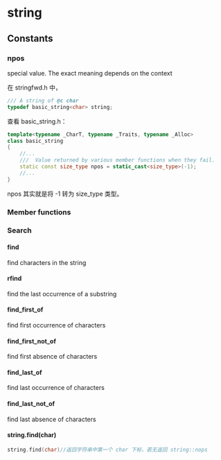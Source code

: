 # string

## Constants

### npos

special value. The exact meaning depends on the context

在 stringfwd.h 中，

~~~C++
/// A string of @c char
typedef basic_string<char> string;   
~~~

查看 basic_string.h：

~~~C++
template<typename _CharT, typename _Traits, typename _Alloc>
class basic_string
{
	//...
	///  Value returned by various member functions when they fail.
	static const size_type npos = static_cast<size_type>(-1);
    //...
}
~~~

npos 其实就是将 -1 转为 size_type 类型。

### Member functions

### Search

#### find

find characters in the string

#### rfind

find the last occurrence of a substring

#### find_first_of

find first occurrence of characters

#### find_first_not_of

find first absence of characters

#### find_last_of

find last occurrence of characters

#### find_last_not_of

find last absence of characters



#### string.find(char)

~~~C++
string.find(char)//返回字符串中第一个 char 下标，若无返回 string::nops
~~~
